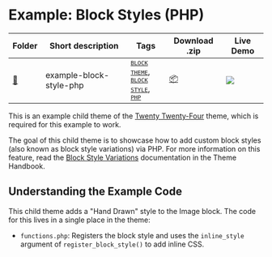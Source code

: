 # Example: Block Styles (PHP)

<!-- Please, do not remove these @TABLE EXAMPLES BEGIN and @TABLE EXAMPLES END comments or modify the table inside. This table is automatically generated from the data at _data/examples.json and _data/tags.json -->
<!-- @TABLE EXAMPLES BEGIN -->
| Folder                                                                                                  | Short description       | Tags                                                                                                                                                                                                                                                                                                                                                                                                                                                            | Download .zip                                                                                                               | Live Demo                                                                                                                                                                                                                                                                                              |
| ------------------------------------------------------------------------------------------------------- | ----------------------- | --------------------------------------------------------------------------------------------------------------------------------------------------------------------------------------------------------------------------------------------------------------------------------------------------------------------------------------------------------------------------------------------------------------------------------------------------------------- | --------------------------------------------------------------------------------------------------------------------------- | ------------------------------------------------------------------------------------------------------------------------------------------------------------------------------------------------------------------------------------------------------------------------------------------------------ |
| [📁](https://github.com/justintadlock/block-theme-examples-testing/tree/master/example-block-style-php) | example-block-style-php | <small><code><a target="_blank" href="https://github.com/justintadlock/block-theme-examples-testing/wiki/Tags#block-theme">BLOCK THEME</a></code></small>, <small><code><a target="_blank" href="https://github.com/justintadlock/block-theme-examples-testing/wiki/Tags#block-style">BLOCK STYLE</a></code></small>, <small><code><a target="_blank" href="https://github.com/justintadlock/block-theme-examples-testing/wiki/Tags#php">PHP</a></code></small> | [📦](https://raw.githubusercontent.com/justintadlock/block-theme-examples-testing/master/_zips/example-block-style-php.zip) | [![](https://raw.githubusercontent.com/justintadlock/block-theme-examples-testing/master/_assets/icon-wp.svg)](https://playground.wordpress.net/?blueprint-url=https://raw.githubusercontent.com/justintadlock/block-theme-examples-testing/master/example-block-style-php/_playground/blueprint.json) |
<!-- @TABLE EXAMPLES END -->

This is an example child theme of the [Twenty Twenty-Four](https://wordpress.org/themes/twentytwentyfour/) theme, which is required for this example to work.

The goal of this child theme is to showcase how to add custom block styles (also known as block style variations) via PHP. For more information on this feature, read the [Block Style Variations](https://developer.wordpress.org/themes/features/block-style-variations/) documentation in the Theme Handbook.

## Understanding the Example Code

This child theme adds a "Hand Drawn" style to the Image block. The code for this lives in a single place in the theme:

- `functions.php`: Registers the block style and uses the `inline_style` argument of `register_block_style()` to add inline CSS.
